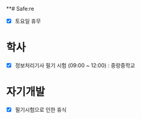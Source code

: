 **# Safe:re

-[X] 토요일 휴무

# 학사

- [X] 정보처리기사 필기 시험 (09:00 ~ 12:00) : 중랑중학교

# 자기개발

- [X] 필기시험으로 인한 휴식
